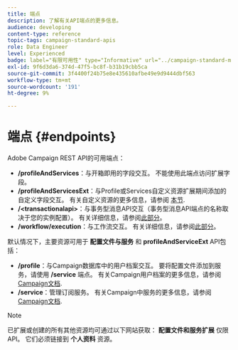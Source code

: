 ```yaml
---
title: 端点
description: 了解有关API端点的更多信息。
audience: developing
content-type: reference
topic-tags: campaign-standard-apis
role: Data Engineer
level: Experienced
badge: label="有限可用性" type="Informative" url="../campaign-standard-migration-home.md" tooltip="仅限于Campaign Standard已迁移的用户"
exl-id: 9f6d3da6-374d-47f5-bc8f-b31b19cbb5ca
source-git-commit: 3f4400f24b75e8e435610afbe49e9d9444dbf563
workflow-type: tm+mt
source-wordcount: '191'
ht-degree: 9%

---
```


# 端点 {#endpoints}

Adobe Campaign REST API的可用端点：

* **/profileAndServices**：与开箱即用的字段交互。 不能使用此端点访问扩展字段。
* **/profileAndServicesExt**：与Profile或Services自定义资源扩展期间添加的自定义字段交互。 有关自定义资源的更多信息，请参阅 [本节](custom-resources.md).
* **/&lt;transactionalapi>**：与事务型消息API交互（事务型消息API端点的名称取决于您的实例配置）。 有关详细信息，请参阅[此部分](managing-transactional-messages.md)。
* **/workflow/execution**：与工作流交互。 有关详细信息，请参阅[此部分](controlling-a-workflow.md)。

默认情况下，主要资源可用于 **配置文件与服务** 和 **profileAndServiceExt** API包括：

* **/profile**：与Campaign数据库中的用户档案交互。 要将配置文件添加到服务，请使用 **/service** 端点。 有关Campaign用户档案的更多信息，请参阅 [Campaign文档](https://helpx.adobe.com/campaign/standard/audiences/using/about-profiles.html).
* **/service**：管理订阅服务。 有关Campaign中服务的更多信息，请参阅 [Campaign文档](https://helpx.adobe.com/campaign/standard/audiences/using/creating-a-service.html).

>[!NOTE]
>
>已扩展或创建的所有其他资源均可通过以下网站获取： **配置文件和服务扩展** 仅限API。 它们必须链接到 **个人资料** 资源。
